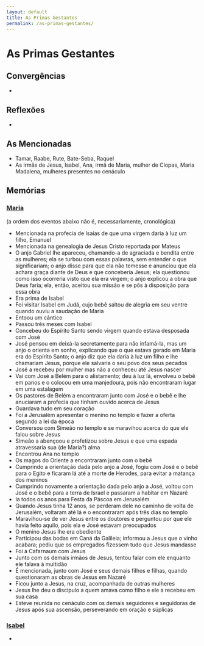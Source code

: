 ```yaml
---
layout: default
title: As Primas Gestantes
permalink: /as-primas-gestantes/
---
```


# As Primas Gestantes

## Convergências
-

## Reflexões
-

## As Mencionadas
- Tamar, Raabe, Rute, Bate-Seba, Raquel
- As irmãs de Jesus, Isabel, Ana, irmã de Maria, mulher de Clopas, Maria Madalena, mulheres presentes no cenáculo

## Memórias

### [Maria](../maria) 
(a ordem dos eventos abaixo não é, necessariamente, cronológica)

- Mencionada na profecia de Isaías de que uma virgem daria à luz um filho, Emanuel
- Mencionada na genealogia de Jesus Cristo reportada por Mateus
- O anjo Gabriel lhe apareceu, chamando-a de agraciada e bendita entre as mulheres; ela se turbou com essas palavras, sem entender o que significariam; o anjo disse para que ela não temesse e anunciou que ela achara graça diante de Deus e que conceberia Jesus; ela questionou como isso ocorreria visto que ela era virgem; o anjo explicou a obra que Deus faria; ela, então, aceitou sua missão e se pôs à disposição para essa obra
- Era prima de Isabel
- Foi visitar Isabel em Judá, cujo bebê saltou de alegria em seu ventre quando ouviu a saudação de Maria
- Entoou um cântico
- Passou três meses com Isabel
- Concebeu do Espírito Santo sendo virgem quando estava desposada com José
- José pensou em deixá-la secretamente para não infamá-la, mas um anjo o orienta em sonho, explicando que o que estava gerado em Maria era do Espírito Santo; o anjo diz que ela daria à luz um filho e lhe chamariam Jesus, porque ele salvaria o seu povo dos seus pecados
- José a recebeu por mulher mas não a conheceu até Jesus nascer
- Vai com José a Belém para o alistamento; deu à luz lá, envolveu o bebê em panos e o colocou em uma manjedoura, pois não encontraram lugar em uma estalagem
- Os pastores de Belém a encontraram junto com José e o bebê e lhe anuciaram a profecia que tinham ouvido acerca de Jesus
- Guardava tudo em seu coração
- Foi a Jerusalém apresentar o menino no templo e fazer a oferta segundo a lei da época
- Conversou com Simeão no templo e se maravihou acerca do que ele falou sobre Jesus
- Simeão a abençoou e profetizou sobre Jesus e que uma espada atravessaria sua (de Maria?) alma
- Encontrou Ana no templo
- Os magos do Oriente a encontraram junto com o bebê
- Cumprindo a orientação dada pelo anjo a José, fogiu com José e o bebê para o Egito e ficaram lá até a morte de Herodes, para evitar a matança dos meninos
- Cumprindo novamente a orientação dada pelo anjo a José, voltou com José e o bebê para a terra de Israel e passaram a habitar em Nazaré
- Ia todos os anos para Festa da Páscoa em Jerusalém
- Quando Jesus tinha 12 anos, se perderam dele no caminho de volta de Jerusalém, voltaram até lá e o encontraram após três dias no templo
- Maravihou-se de ver Jesus entre os doutores e perguntou por que ele havia feito aquilo, pois ela e José estavam preocupados
- O menino Jesus lhe era obediente
- Participou das bodas em Caná da Galileia; informou a Jesus que o vinho acabara; pediu que os empregados fizessem tudo que Jesus mandasse
- Foi a Cafarnaum com Jesus
- Junto com os demais irmãos de Jesus, tentou falar com ele enquanto ele falava à multidão
- É mencionada, junto com José e seus demais filhos e filhas, quando questionaram as obras de Jesus em Nazaré
- Ficou junto a Jesus, na cruz, acompanhada de outras mulheres
- Jesus lhe deu o discípulo a quem amava como filho e ele a recebeu em sua casa
- Esteve reunida no cenáculo com os demais seguidores e seguidoras de Jesus após sua ascensão, perseverando em oração e súplicas

### [Isabel](../isabel)
- 

